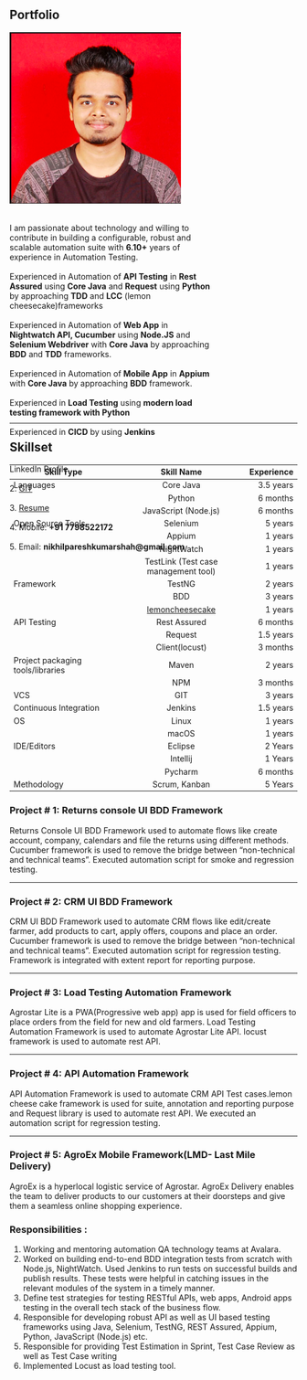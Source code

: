 ## Portfolio

<div class="row" style="height:670px">
<div class="column" style="width:70%">
  <img src="/images/logo.png" alt="Avatar" style="width:300px"><br>
  <br>
  
I am passionate about technology and willing to contribute in building a configurable, robust and scalable automation suite with <b>6.10+</b>  years of experience in Automation Testing.
<br>
<br>
Experienced in Automation of <b>API Testing</b> in <b>Rest Assured</b> using <b>Core Java</b> and <b>Request</b> using <b>Python</b> by approaching <b>TDD</b> and <b>LCC</b> (lemon cheesecake)frameworks
<br>
<br>
Experienced in Automation of <b>Web App</b> in <b>Nightwatch API, Cucumber</b> using <b>Node.JS</b> and <b>Selenium Webdriver</b> with <b>Core Java</b> by approaching <b>BDD</b> and <b>TDD</b> frameworks.
<br>
<br>
Experienced in Automation of <b>Mobile App</b> in <b>Appium</b> with <b>Core Java</b> by approaching <b>BDD</b> framework.
<br>
<br>
Experienced in <b>Load Testing</b> using <b>modern load testing framework with Python</b> 
<br>
<br>
Experienced in <b>CICD</b> by using <b>Jenkins</b>

<br>
<br>


  
 </div>
 
 <div class="column" style="width:30%>
   <br>
  1. <a href="https://www.linkedin.com/in/nikhil-shah-227b95b5/">LinkedIn Profile</a> <br><br>
  2. <a href="https://github.com/nike14/">GIT</a><br><br>
  3. <a href="https://docs.google.com/document/d/1JluZwNp4d5m4YVUTnv8KQA1-mesxYOrc4vjSh3dYEkg/edit?usp=sharing">Resume</a><br><br>
  4. Mobile: <b>+91 7798522172</b><br><br>
  5. Email:  <b>nikhilpareshkumarshah@gmail.com</b>
  
</div>
</div>












---

## Skillset

| Skill Type | Skill Name | Experience |  
|-----------|:-----------:|-----------:| 
| Languages | Core Java | 3.5 years |
| | Python | 6 months |
| | JavaScript (Node.js) | 6 months |
| Open Source Tools | Selenium | 5 years |
|| Appium | 1 years |
|| NightWatch | 1 years |
|| TestLink (Test case management tool) | 1 years |
| Framework | TestNG | 2 years |
|| BDD | 3 years |
|| [lemoncheesecake](https://github.com/lemoncheesecake/lemoncheesecake) | 1 years |
| API Testing | Rest Assured | 6 months |
|| Request | 1.5 years | 
|| Client(locust) | 3 months |
| Project packaging tools/libraries | Maven | 2 years |
|| NPM | 3 months |
| VCS | GIT | 3 years |
| Continuous Integration | Jenkins | 1.5 years |
| OS | Linux | 1 years |
|| macOS | 1 years |
| IDE/Editors | Eclipse | 2 Years |
| | Intellij | 1 Years |
|| Pycharm| 6 months |
| Methodology| Scrum, Kanban | 5 Years |

### Project # 1: Returns console UI BDD Framework

Returns Console UI BDD Framework used to automate flows like create account, company, calendars and file the returns using different methods. Cucumber framework is used to remove the bridge between “non-technical and technical teams”. Executed automation script for smoke and regression testing. 

---

### Project # 2: CRM UI BDD Framework

CRM UI BDD Framework used to automate CRM flows like edit/create farmer, add products to cart, apply offers, coupons and place an order. Cucumber framework is used to remove the bridge between “​non-technical and technical teams​”. Executed automation script for ​regression testing​. Framework is integrated with​ extent report​ for reporting purpose.

---

### Project # 3: Load Testing Automation Framework

Agrostar Lite is a PWA(Progressive web app) app is used for ​field officers to place orders from the field for new and old farmers. ​Load Testing Automation Framework is used to automate Agrostar Lite API. locust framework is used to automate rest API.

---
### Project # 4: API Automation Framework

API Automation Framework is used to automate CRM ​API Test cases. ​lemon cheese cake framework ​is used for​ ​suite, annotation and reporting purpose and ​Request library is used to automate rest API.​ ​We executed an automation script for regression testing.

---

### Project # 5: AgroEx Mobile Framework(LMD- Last Mile Delivery)

AgroEx is a hyperlocal logistic service of Agrostar. AgroEx Delivery enables the team to deliver products to our customers at their doorsteps and give them a seamless online shopping experience.



### Responsibilities​ : 
1. Working and mentoring automation QA technology teams at Avalara.
2. Worked on building end-to-end BDD integration tests from scratch with Node.js, NightWatch. Used Jenkins to run tests on successful builds and publish results. These tests were helpful in catching issues in the relevant modules of the system in a timely manner.
3. Define test strategies for testing RESTful APIs, web apps, Android apps testing in the overall tech stack of the business flow. 
4. Responsible for developing robust API as well as UI based testing frameworks using Java, Selenium, TestNG, REST Assured, Appium, Python, JavaScript (Node.js) etc.
5. Responsible for providing Test Estimation in Sprint, Test Case Review as well as Test Case writing 
6. Implemented Locust as load testing tool.

